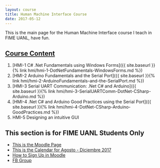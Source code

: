 ```yaml
---
layout: course
title: Human Machine Interface Course
date: 2017-05-12
---
```


This is the main page for the Human Machine Interface course I teach in FIME UANL, have fun.

## [Course Content](#header-2)

1. [HMI-1 C# .Net Fundamentals using Windows Forms]({{ site.baseurl }}{% link hmi/hmi-1-DotNetFundamentals-WindowsForms.md %})
2. [HMI-2 Arduino Fundamentals and the Serial Port]({{ site.baseurl }}{% link hmi/hmi-2-ArduinoFundamentals-and-the-SerialPort.md %})
3. [HMI-3 Serial UART Communication: .Net C# and Arduino]({{ site.baseurl }}{% link hmi/hmi-3-SerialUARTComm-DotNet-CSharp-Arduino.md %})
4. [HMI-4 .Net C# and Arduino Good Practices using the Serial Port]({{ site.baseurl }}{% link hmi/hmi-4-DotNet-CSharp-Arduino-GoodPractices.md %})
5. HMI-5 Designing an intuitive GUI


## This section is for FIME UANL Students Only

* [This is the Moodle Page](http://hmojica.ddns.net/moodle/)
* [This is the Calendar for Agosto - Diciembre 2017](https://docs.google.com/document/d/1KECRdSw44BwtrcnLldQsnH5C3VSd0cGcMtAVTvgGddU/edit?usp=sharing)
* [How to Sign Up in Moodle](https://docs.google.com/document/d/1z3NbPut3HGVdspBxTaQPQNATQl1WXr6cgVhIsQG4b3w/edit?usp=sharing)
* [FB Group](https://www.facebook.com/groups/InterfacesIOFIME/)